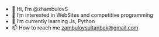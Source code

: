 - 👋 Hi, I’m @zhambulovS
- 👀 I’m interested in WebSites and competitive programming
- 🌱 I’m currently learning Js, Python
- 📫 How to reach me zambulovsultanbek@gmail.com

<!---
zhambulovS/zhambulovS is a ✨ special ✨ repository because its `README.md` (this file) appears on your GitHub profile.
You can click the Preview link to take a look at your changes.
--->
